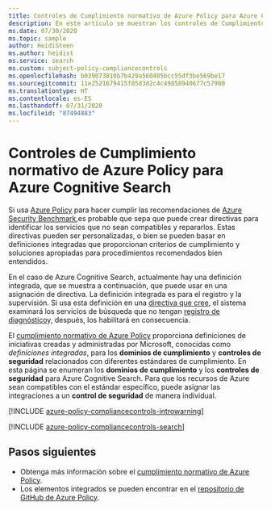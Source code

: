 ```yaml
---
title: Controles de Cumplimiento normativo de Azure Policy para Azure Cognitive Search
description: En este artículo se muestran los controles de Cumplimiento normativo de Azure Policy disponibles para Azure Cognitive Search. Estas definiciones de directivas integradas proporcionan enfoques comunes para administrar el cumplimiento de los recursos de Azure.
ms.date: 07/30/2020
ms.topic: sample
author: HeidiSteen
ms.author: heidist
ms.service: search
ms.custom: subject-policy-compliancecontrols
ms.openlocfilehash: b039073810b7b429a560485bcc55df3be569be17
ms.sourcegitcommit: 11e2521679415f05d3d2c4c49858940677c57900
ms.translationtype: HT
ms.contentlocale: es-ES
ms.lasthandoff: 07/31/2020
ms.locfileid: "87494883"
---
```

# <a name="azure-policy-regulatory-compliance-controls-for-azure-cognitive-search"></a>Controles de Cumplimiento normativo de Azure Policy para Azure Cognitive Search

Si usa [Azure Policy](../governance/policy/overview.md) para hacer cumplir las recomendaciones de [Azure Security Benchmark](../security/benchmarks/introduction.md),es probable que sepa que puede crear directivas para identificar los servicios que no sean compatibles y repararlos. Estas directivas pueden ser personalizadas, o bien se pueden basar en definiciones integradas que proporcionan criterios de cumplimiento y soluciones apropiadas para procedimientos recomendados bien entendidos.

En el caso de Azure Cognitive Search, actualmente hay una definición integrada, que se muestra a continuación, que puede usar en una asignación de directiva. La definición integrada es para el registro y la supervisión. Si usa esta definición en una [directiva que cree](../governance/policy/assign-policy-portal.md), el sistema examinará los servicios de búsqueda que no tengan [registro de diagnóstico](search-monitor-logs.md)y, después, los habilitará en consecuencia.

El [cumplimiento normativo de Azure Policy](../governance/policy/concepts/regulatory-compliance.md) proporciona definiciones de iniciativas creadas y administradas por Microsoft, conocidas como _definiciones integradas_, para los **dominios de cumplimiento** y **controles de seguridad** relacionados con diferentes estándares de cumplimiento. En esta página se enumeran los **dominios de cumplimiento** y los **controles de seguridad** para Azure Cognitive Search. Para que los recursos de Azure sean compatibles con el estándar específico, puede asignar las integraciones a un **control de seguridad** de manera individual.

[!INCLUDE [azure-policy-compliancecontrols-introwarning](../../includes/policy/standards/intro-warning.md)]

[!INCLUDE [azure-policy-compliancecontrols-search](../../includes/policy/standards/byrp/microsoft.search.md)]

## <a name="next-steps"></a>Pasos siguientes

- Obtenga más información sobre el [cumplimiento normativo de Azure Policy](../governance/policy/concepts/regulatory-compliance.md).
- Los elementos integrados se pueden encontrar en el [repositorio de GitHub de Azure Policy](https://github.com/Azure/azure-policy).